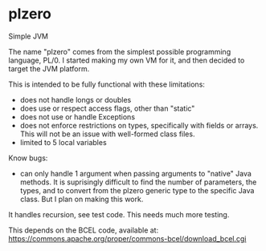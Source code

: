 # plzero
Simple JVM

The name "plzero" comes from the simplest possible programming language, PL/0.  I started making my own VM for it, and then decided to target the JVM platform.

This is intended to be fully functional with these limitations:
- does not handle longs or doubles
- does use or respect access flags, other than "static"
- does not use or handle Exceptions
- does not enforce restrictions on types, specifically with fields or arrays. This will not be an issue with well-formed class files.
- limited to 5 local variables

Know bugs:
- can only handle 1 argument when passing arguments to "native" Java methods.  It is suprisingly difficult to find the number of parameters, the types, and to convert from the plzero generic type to the specific Java class.  But I plan on making this work.

It handles recursion, see test code.  This needs much more testing.

This depends on the BCEL code, available at: https://commons.apache.org/proper/commons-bcel/download_bcel.cgi
